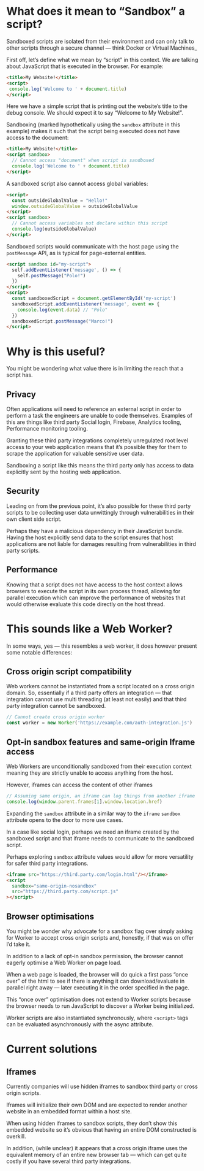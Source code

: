 # What does it mean to “Sandbox” a script?

Sandboxed scripts are isolated from their environment and can only talk to other scripts through a secure channel — think Docker or Virtual Machines_

First off, let’s define what we mean by “script” in this context. We are talking about JavaScript that is executed in the browser. For example:

```html
<title>My Website!</title>
<script>
 console.log('Welcome to ' + document.title)
</script>
```

Here we have a simple script that is printing out the website’s title to the debug console. We should expect it to say “Welcome to My Website!”.

Sandboxing (marked hypothetically using the `sandbox` attribute in this example) makes it such that the script being executed does not have access to the document:

```html
<title>My Website!</title>
<script sandbox>
  // Cannot access "document" when script is sandboxed
  console.log('Welcome to ' + document.title)
</script>
```

A sandboxed script also cannot access global variables:

```html
<script>
  const outsideGlobalValue = "Hello!"
  window.outsideGlobalValue = outsideGlobalValue
</script>
<script sandbox>
  // Cannot access variables not declare within this script
  console.log(outsideGlobalValue)
</script>
```

Sandboxed scripts would communicate with the host page using the `postMessage` API, as is typical for page-external entities.

```html
<script sandbox id="my-script">
  self.addEventListener('message', () => {
    self.postMessage("Polo!")
  })
</script>
<script>
  const sandboxedScript = document.getElementById('my-script')
  sandboxedScript.addEventListener('message', event => {
    console.log(event.data) // "Polo"
  })
  sandboxedScript.postMessage("Marco!")
</script>
```

# Why is this useful?

You might be wondering what value there is in limiting the reach that a script has.

## Privacy

Often applications will need to reference an external script in order to perform a task the engineers are unable to code themselves. Examples of this are things like third party Social login, Firebase, Analytics tooling, Performance monitoring tooling.

Granting these third party integrations completely unregulated root level access to your web application means that it’s possible they for them to scrape the application for valuable sensitive user data.

Sandboxing a script like this means the third party only has access to data explicitly sent by the hosting web application.

## Security

Leading on from the previous point, it’s also possible for these third party scripts to be collecting user data unwittingly through vulnerabilities in their own client side script.

Perhaps they have a malicious dependency in their JavaScript bundle. Having the host explicitly send data to the script ensures that host applications are not liable for damages resulting from vulnerabilities in third party scripts.

## Performance

Knowing that a script does not have access to the host context allows browsers to execute the script in its own process thread, allowing for parallel execution which can improve the performance of websites that would otherwise evaluate this code directly on the host thread.

# This sounds like a Web Worker?

In some ways, yes — this resembles a web worker, it does however present some notable differences:

## Cross origin script compatibility

Web workers cannot be instantiated from a script located on a cross origin domain. So, essentially if a third party offers an integration — that integration cannot use multi threading (at least not easily) and that third party integration cannot be sandboxed.

```javascript
// Cannot create cross origin worker
const worker = new Worker('https://example.com/auth-integration.js')
```

## Opt-in sandbox features and same-origin Iframe access

Web Workers are unconditionally sandboxed from their execution context meaning they are strictly unable to access anything from the host.

However, iframes can access the content of other iframes

```javascript
// Assuming same origin, an iframe can log things from another iframe
console.log(window.parent.frames[1].window.location.href)
```

Expanding the `sandbox` attribute in a similar way to the `iframe` `sandbox` attribute opens to the door to more use cases.

In a case like social login, perhaps we need an iframe created by the sandboxed script and that iframe needs to communicate to the sandboxed script.

Perhaps exploring `sandbox` attribute values would allow for more versatility for safer third party integrations.

```html
<iframe src="https://third.party.com/login.html"/></iframe>
<script 
  sandbox="same-origin-nosandbox"
  src="https://third.party.com/script.js"
></script>
```

## Browser optimisations

You might be wonder why advocate for a sandbox flag over simply asking for Worker to accept cross origin scripts and, honestly, if that was on offer I’d take it.

In addition to a lack of opt-in sandbox permission, the browser cannot eagerly optimise a Web Worker on page load.

When a web page is loaded, the browser will do quick a first pass “once over” of the html to see if there is anything it can download/evaluate in parallel right away — later executing it in the order specified in the page.

This “once over” optimisation does not extend to Worker scripts because the browser needs to run JavaScript to discover a Worker being initialized.

Worker scripts are also instantiated synchronously, where `<script>` tags can be evaluated asynchronously with the async attribute.

# Current solutions

## Iframes

Currently companies will use hidden iframes to sandbox third party or cross origin scripts.

Iframes will initialize their own DOM and are expected to render another website in an embedded format within a host site.

When using hidden iframes to sandbox scripts, they don’t show this embedded website so it’s obvious that having an entire DOM constructed is overkill.

In addition, (while unclear) it appears that a cross origin iframe uses the equivalent memory of an entire new browser tab — which can get quite costly if you have several third party integrations.